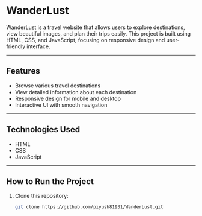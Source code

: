 # WanderLust

WanderLust is a travel website that allows users to explore destinations, view beautiful images, and plan their trips easily. This project is built using HTML, CSS, and JavaScript, focusing on responsive design and user-friendly interface.

---

## Features

- Browse various travel destinations  
- View detailed information about each destination  
- Responsive design for mobile and desktop  
- Interactive UI with smooth navigation  

---

## Technologies Used

- HTML  
- CSS  
- JavaScript  

---

## How to Run the Project

1. Clone this repository:
   ```bash
   git clone https://github.com/piyush81931/WanderLust.git
